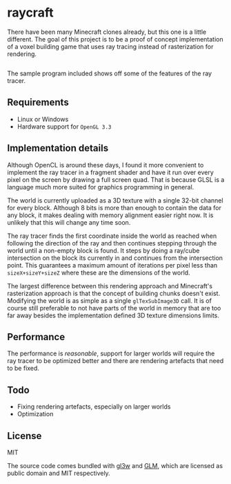 # raycraft

There have been many Minecraft clones already, but this one is a little different. The goal of this project is to be a proof of concept implementation of a voxel building game that uses ray tracing instead of rasterization for rendering.

<img src="http://i.imgur.com/CE0Jd.png" alt="" />

The sample program included shows off some of the features of the ray tracer.

## Requirements

- Linux or Windows
- Hardware support for `OpenGL 3.3`

## Implementation details

Although OpenCL is around these days, I found it more convenient to implement the ray tracer in a fragment shader and have it run over every pixel on the screen by drawing a full screen quad. That is because GLSL is a language much more suited for graphics programming in general.

The world is currently uploaded as a 3D texture with a single 32-bit channel for every block. Although 8 bits is more than enough to contain the data for any block, it makes dealing with memory alignment easier right now. It is unlikely that this will change any time soon.

The ray tracer finds the first coordinate inside the world as reached when following the direction of the ray and then continues stepping through the world until a non-empty block is found. It steps by doing a ray/cube intersection on the block its currently in and continues from the intersection point. This guarantees a maximum amount of iterations per pixel less than `sizeX+sizeY+sizeZ` where these are the dimensions of the world.

The largest difference between this rendering approach and Minecraft's rasterization approach is that the concept of building chunks doesn't exist. Modifying the world is as simple as a single `glTexSubImage3D` call. It is of course still preferable to not have parts of the world in memory that are too far away besides the implementation defined 3D texture dimensions limits.

## Performance

The performance is *reasonable*, support for larger worlds will require the ray tracer to be optimized better and there are rendering artefacts that need to be fixed.

## Todo

* Fixing rendering artefacts, especially on larger worlds
* Optimization

## License

MIT

The source code comes bundled with [gl3w](https://github.com/skaslev/gl3w) and [GLM](http://glm.g-truc.net/), which are licensed as public domain and MIT respectively.